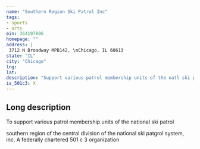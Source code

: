 ```yaml
---
name: "Southern Region Ski Patrol Inc"
tags:
- sports
- arts
ein: 364197806
homepage: ""
address: |
 3712 N Broadway MPB142, \nChicago, IL 60613
state: "IL"
city: "Chicago"
lng: 
lat: 
description: "Support various patrol membership units of the natl ski patrol"
is_501c3: X
---
```


## Long description

To support various patrol membership units of the national ski patrol
  
  southern region of the central division of the national ski patgrol system, inc. A federally chartered 501 c 3 organization
